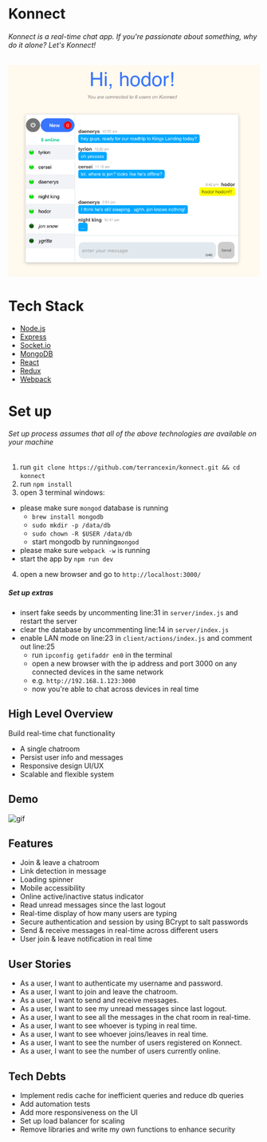 # Konnect
###### Konnect is a real-time chat app. If you're passionate about something, why do it alone? Let's Konnect!
![screenshot](./public/images/demo.png)

# Tech Stack
- [Node.js](https://nodejs.org/en/)
- [Express](http://expressjs.com/)
- [Socket.io](http://socket.io/)
- [MongoDB](https://www.mongodb.com/)
- [React](https://facebook.github.io/react/)
- [Redux](https://redux.js.org/)
- [Webpack](https://webpack.js.org/)

# Set up
###### Set up process assumes that all of the above technologies are available on your machine
1. run `git clone https://github.com/terrancexin/konnect.git && cd konnect`
2. run `npm install`
3. open 3 terminal windows:
  - please make sure `mongod` database is running
    - `brew install mongodb`
    - `sudo mkdir -p /data/db`
    - `sudo chown -R $USER /data/db`
    - start mongodb by running`mongod`
  - please make sure `webpack -w` is running
  - start the app by `npm run dev`
4. open a new browser and go to `http://localhost:3000/`

##### Set up extras
- insert fake seeds by uncommenting line:31 in `server/index.js` and restart the server
- clear the database by uncommenting line:14 in `server/index.js`
- enable LAN mode on line:23 in `client/actions/index.js` and comment out line:25
  - run `ipconfig getifaddr en0` in the terminal
  - open a new browser with the ip address and port 3000 on any connected devices in the same network
  - e.g. `http://192.168.1.123:3000`
  - now you're able to chat across devices in real time

## High Level Overview
Build real-time chat functionality
- A single chatroom
- Persist user info and messages
- Responsive design UI/UX
- Scalable and flexible system

## Demo
![gif](./public/images/konnect.gif)

## Features
- Join & leave a chatroom
- Link detection in message
- Loading spinner
- Mobile accessibility
- Online active/inactive status indicator
- Read unread messages since the last logout
- Real-time display of how many users are typing
- Secure authentication and session by using BCrypt to salt passwords
- Send & receive messages in real-time across different users
- User join & leave notification in real time

## User Stories
- As a user, I want to authenticate my username and password.
- As a user, I want to join and leave the chatroom.
- As a user, I want to send and receive messages.
- As a user, I want to see my unread messages since last logout.
- As a user, I want to see all the messages in the chat room in real-time.
- As a user, I want to see whoever is typing in real time.
- As a user, I want to see whoever joins/leaves in real time.
- As a user, I want to see the number of users registered on Konnect.
- As a user, I want to see the number of users currently online.

## Tech Debts
- Implement redis cache for inefficient queries and reduce db queries
- Add automation tests
- Add more responsiveness on the UI
- Set up load balancer for scaling
- Remove libraries and write my own functions to enhance security